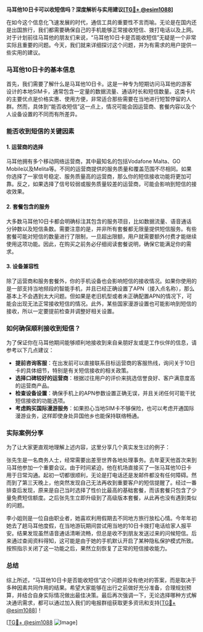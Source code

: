 **马耳他10日卡可以收短信吗？深度解析与实用建议[[TG💪+ @esim1088](https://t.me/s/esim1088)]**

在如今这个信息化飞速发展的时代，通信工具的重要性不言而喻。无论是在国内还是出国旅行，我们都需要确保自己的手机能够正常接收短信、拨打电话以及上网。对于计划前往马耳他的朋友们来说，“马耳他10日卡是否能收短信”无疑是一个非常实际且重要的问题。今天，我们就来详细探讨这个问题，并为有需求的用户提供一些实用的建议。

### 马耳他10日卡的基本信息

首先，我们需要了解什么是马耳他10日卡。这是一种专为短期访问马耳他的游客设计的本地SIM卡，通常包含一定量的数据流量、通话时长和短信数量。这类卡片的主要优点是价格实惠、使用方便，非常适合那些需要在当地进行短暂停留的人群。然而，具体到“能否收短信”这一点上，情况可能会因运营商、套餐内容以及个人设备设置的不同而有所差异。

### 能否收到短信的关键因素

#### 1. **运营商的选择**
马耳他拥有多个移动网络运营商，其中最知名的包括Vodafone Malta、GO Mobile以及Melita等。不同的运营商提供的服务质量和覆盖范围不尽相同。如果你选择了一家信号稳定、服务质量高的运营商，那么你的短信接收功能将更加可靠。反之，如果选择了信号较弱或服务质量较差的运营商，可能会影响到短信的接收效果。

#### 2. **套餐包含的服务**
大多数马耳他10日卡都会明确标注其包含的服务项目，比如数据流量、语音通话分钟数以及短信条数。需要注意的是，并非所有套餐都无限量提供短信服务。有些套餐可能对短信的数量进行了限制，一旦超出限额，用户就需要额外付费才能继续使用这项功能。因此，在购买之前务必仔细阅读套餐说明，确保它能满足你的需求。

#### 3. **设备兼容性**
除了运营商和服务套餐外，你的手机设备也会影响短信的接收情况。如果你使用的是一部支持当地频段的智能手机，并且已经正确设置了APN（接入点名称），那么基本上不会遇到太大问题。但如果是老旧机型或者未正确配置APN的情况下，可能会出现无法正常接收短信的情况。此外，某些国家漫游设置也可能影响到短信的接收，所以一定要提前检查并调整好相关设置。

### 如何确保顺利接收到短信？

为了保证你在马耳他期间能够顺利地接收到来自亲朋好友或是工作伙伴的信息，请参考以下几点建议：

- **提前咨询客服**：在出发前可以直接联系目标运营商的客服热线，询问关于10日卡的具体细节，特别是有关短信接收的相关政策。
- **选择口碑较好的运营商**：根据过往用户的评价来挑选信誉良好、客户满意度高的运营商产品。
- **检查设备设置**：确保手机上的APN参数设置正确无误，并且关闭任何可能干扰短信接收的功能选项。
- **考虑购买国际漫游服务**：如果担心当地SIM卡不够保险，也可以考虑开通国际漫游业务，这样即使身处异国他乡也能保持联络畅通。

### 实际案例分享

为了让大家更直观地理解上述内容，这里分享几个真实发生过的例子：

张先生是一名商务人士，经常需要出差至世界各地处理事务。去年夏天他首次来到马耳他参加一个重要会议。由于时间紧迫，他在机场直接买了一张马耳他10日卡用于日常沟通。起初一切都很顺利，无论是打电话还是发邮件都没有任何障碍。然而到了第三天晚上，他突然发现自己无法再收到重要客户的短信提醒了。经过一番排查后发现，原来是自己当时选择了性价比最高的基础套餐，而该套餐只包含了少量免费短信额度。之后张先生立即升级到了高级版本套餐，从此再也没有遇到类似的问题。

李小姐则是一位自由职业者，她喜欢利用假期去不同地方旅行放松心情。今年年初她去了趟马耳他度假，在当地游玩期间尝试用当地的10日卡拨打电话给家人报平安。结果发现虽然语音通话清晰流畅，但总是收不到朋友发送过来的问候短信。后来通过查阅资料得知，这可能是由于她的手机默认开启了某种隐私保护模式所致。按照指示关闭了这一功能之后，果然立刻恢复了正常的短信接收能力。

### 总结

综上所述，“马耳他10日卡是否能收短信”这个问题并没有绝对的答案，而是取决于多种因素共同作用的结果。希望大家能够在出行之前做好充分准备，合理规划预算，并结合自身实际情况做出最佳决策。最后再次强调一下，无论选择哪种方式解决通讯需求，都可以通过加入我们的电报群组获取更多资讯和支持[[TG💪+ @esim1088](https://t.me/s/esim1088)]！

[[TG💪+ @esim1088](https://t.me/s/esim1088) ![Image](https://i.postimg.cc/4NQfJmqS/Snipaste-2025-05-13-00-14-12.png)]